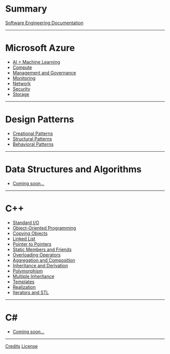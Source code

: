 # Summary

[Software Engineering Documentation](./README.md)

---

# Microsoft Azure

- [AI + Machine Learning](./azure/ai_+_machine_learning.md)
- [Compute](./azure/compute.md)
- [Management and Governance](./azure/management_and_governance.md)
- [Monitoring](./azure/monitoring.md)
- [Network](./azure/network.md)
- [Security](./azure/security.md)
- [Storage](./azure/storage.md)

---

# Design Patterns

- [Creational Patterns]()
- [Structural Patterns]()
- [Behavioral Patterns]()

---

# Data Structures and Algorithms

- [Coming soon...]()

---

# C++

- [Standard I/O](./cpp/standard_io.md)
- [Object-Oriented Programming]()
- [Copying Objects]()
- [Linked List]()
- [Pointer to Pointers]()
- [Static Members and Friends]()
- [Overloading Operators]()
- [Aggregation and Composition]()
- [Inheritance and Derivation]()
- [Polymorphism]()
- [Multiple Inheritance]()
- [Templates]()
- [Realization]()
- [Iterators and STL]()

---

# C#

- [Coming soon...]()

---

[Credits](CREDITS.md)
[License](./LICENSE.md)
